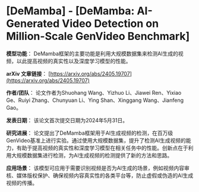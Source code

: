 # [DeMamba] - [DeMamba: AI-Generated Video Detection on Million-Scale GenVideo Benchmark]

**模型功能**：
DeMamba框架的主要功能是利用大规模数据集来检测AI生成的视频，以此提高视频的真实性以及深度学习模型的性能。

**arXiv 文章链接**：
[https://arxiv.org/abs/2405.19707](https://arxiv.org/abs/2405.19707)

**作者/团队**：
论文作者为Shuohang Wang、Yizhuo Li、Jiawei Ren、Yixiao Ge、Ruiyi Zhang、Chunyuan Li、Ying Shan、Xinggang Wang、Jianfeng Gao。

**发表日期**：
该论文首次提交日期为2024年5月31日。

**研究进展**：
论文提出了DeMamba框架用于AI生成视频的检测，在百万级GenVideo基准上进行实验。通过使用大规模数据集，提升了检测AI生成视频的能力，有助于提高视频的真实性和深度学习模型在相关任务中的性能。创新点在于利用大规模数据集进行检测，为AI生成视频的检测提供了新的方法和思路。

**应用场景**：
该模型可应用于需要识别视频是否为AI生成的场景，例如视频内容审核、媒体版权保护、确保视频内容真实性的各类平台等，防止虚假或伪造的AI生成视频的传播。